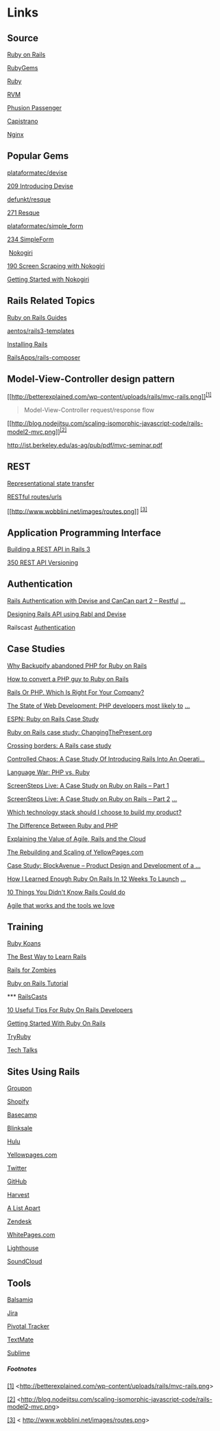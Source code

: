 
# Links

## Source

<a class="c0" href="http://rubyonrails.org/">Ruby on Rails</a>

<a class="c0" href="http://rubygems.org/">RubyGems</a>

<a class="c0" href="http://www.ruby-lang.org/">Ruby</a>

<a class="c0" href="https://rvm.io/">RVM</a>

<a class="c0" href="http://www.modrails.com/">Phusion Passenger</a>

<a class="c0" href="https://github.com/capistrano/capistrano">Capistrano</a>

<a class="c0" href="http://nginx.org/">Nginx</a>


## Popular Gems

<a class="c0" href="https://github.com/plataformatec/devise">plataformatec/devise</a>

<a class="c0" href="http://railscasts.com/episodes/209-introducing-devise">209 Introducing Devise</a>

<a class="c0" href="https://github.com/defunkt/resque">defunkt/resque</a>

<a class="c0" href="http://railscasts.com/episodes/271-resque">271 Resque</a>

<a class="c0" href="https://github.com/plataformatec/simple_form">plataformatec/simple_form</a>

<a class="c0" href="http://railscasts.com/episodes/234-simple-form">234 SimpleForm</a>

&nbsp;</span><a class="c0" href="http://nokogiri.org/">Nokogiri</a>

<a class="c0" href="http://railscasts.com/episodes/190-screen-scraping-with-nokogiri">190 Screen Scraping with Nokogiri</a>

<a class="c0" href="https://www.engineyard.com/blog/2010/getting-started-with-nokogiri/">Getting Started with Nokogiri</a>



## Rails Related Topics

<a class="c0" href="http://guides.rubyonrails.org/">Ruby on Rails Guides</a>

<a class="c0" href="https://github.com/aentos/rails3-templates">aentos/rails3-templates</a>

<a class="c0" href="http://railsapps.github.com/installing-rails.html">Installing Rails</a>

<a class="c0" href="https://github.com/RailsApps/rails-composer">RailsApps/rails-composer</a>



## Model-View-Controller design pattern



[[http://betterexplained.com/wp-content/uploads/rails/mvc-rails.png]]<sup><a href="#ftnt1" name="ftnt_ref1" id="ftnt_ref1">[1]</a></sup>

> Model-View-Controller request/response flow



[[http://blog.nodejitsu.com/scaling-isomorphic-javascript-code/rails-model2-mvc.png]]<sup><a href="#ftnt2" name="ftnt_ref2" id="ftnt_ref2">[2]</a></sup>


<a class="c0" href="http://ist.berkeley.edu/as-ag/pub/pdf/mvc-seminar.pdf">http://ist.berkeley.edu/as-ag/pub/pdf/mvc-seminar.pdf</a>


## REST

<a class="c0" href="http://en.wikipedia.org/wiki/Representational_state_transfer">Representational state transfer</a>

<a class="c0" href="http://guides.rubyonrails.org/routing.html">RESTful routes/urls</a>

[[http://www.wobblini.net/images/routes.png]]
<sup><a href="#ftnt3" name="ftnt_ref3" id="ftnt_ref3">[3]</a>



## Application Programming Interface



<a class="c0" href="http://vimeo.com/34863929">Building a REST API in Rails 3</a>

<a class="c0" href="http://railscasts.com/episodes/350-rest-api-versioning">350 REST API Versioning</a>

## Authentication

<a class="c0" href="http://www.tonyamoyal.com/2010/09/29/rails-authentication-with-devise-and-cancan-part-2-restful-resources-for-administrators/">Rails Authentication with Devise and CanCan part 2 – Restful</a></span> <a class="c0" href="http://www.google.com/url?q=http%3A%2F%2Fwww.tonyamoyal.com%2F2010%2F09%2F29%2Frails-authentication-with-devise-and-cancan-part-2-restful-resources-for-administrators%2F&amp;sa=D&amp;sntz=1&amp;usg=AFQjCNG_bxH8059fFVKgihZznA5qVV8nHA">…</a>

<a class="c0" href="http://blog.joshsoftware.com/2011/12/23/designing-rails-api-using-rabl-and-devise/">Designing Rails API using Rabl and Devise</a>

Railscast <a class="c0" href="http://railscasts.com/?tag_id=25">Authentication</a>



## Case Studies


<a class="c0" href="http://blog.backupify.com/2010/05/12/why-backupify-abandoned-php-for-ruby-on-rails/">Why Backupify abandoned PHP for Ruby on Rails</a>

<a class="c0" href="http://www.ajaxprojects.com/ajax/tutorialdetails.php?itemid=276">How to convert a PHP guy to Ruby on Rails</a>

<a class="c0" href="http://8gramgorilla.com/rails-or-php-which-is-right-for-your-company/">Rails Or PHP. Which Is Right For Your Company?</a>

<a class="c0" href="http://www.sitepoint.com/php-developers-most-likely-to-switch-to-rails/">The State of Web Development: PHP developers most likely to</a></span> <a class="c0" href="http://www.google.com/url?q=http%3A%2F%2Fwww.sitepoint.com%2Fphp-developers-most-likely-to-switch-to-rails%2F&amp;sa=D&amp;sntz=1&amp;usg=AFQjCNEhW00wYuD2RTRA2YBQN6eX07KvKA">…</a>

<a class="c0" href="http://gunnertech.com/2011/06/espn-ruby-on-rails-case-study/">ESPN: Ruby on Rails Case Study</a>

<a class="c0" href="http://www.infoq.com/articles/changing-the-present-case-stud">Ruby on Rails case study: ChangingThePresent.org</a>

<a class="c0" href="http://www.ibm.com/developerworks/web/library/j-cb04107/index.html">Crossing borders: A Rails case study</a>

<a class="c0" href="http://www.slideshare.net/dpilone/rails-conf-2011controlledchaospublic">Controlled Chaos: A Case Study Of Introducing Rails Into An Operati...</a>

<a class="c0" href="http://net.tutsplus.com/articles/general/language-war-php-vs-ruby-2/">Language War: PHP vs. Ruby</a>

<a class="c0" href="http://www.bluemangolearning.com/blog/2008/05/screensteps-live-a-case-study-on-ruby-on-rails-part-1/">ScreenSteps Live: A Case Study on Ruby on Rails – Part 1</a>

<a class="c0" href="http://www.bluemangolearning.com/blog/2008/10/screensteps-live-a-case-study-on-ruby-on-rails-part-2-figuring-out-the-code/">ScreenSteps Live: A Case Study on Ruby on Rails – Part 2</a></span> <a class="c0" href="http://www.google.com/url?q=http%3A%2F%2Fwww.bluemangolearning.com%2Fblog%2F2008%2F10%2Fscreensteps-live-a-case-study-on-ruby-on-rails-part-2-figuring-out-the-code%2F&amp;sa=D&amp;sntz=1&amp;usg=AFQjCNH8ij8YK1H5QAKVKwk4FlgK5hvByg">…</a>

<a class="c0" href="http://www.southerntechnologyleaders.com/news/software-and-services/which-technology-stack-should-i-choose-to-build-my-product/">Which technology stack should I choose to build my product?</a>

<a class="c0" href="http://overit.com/blog/the-difference-between-ruby-and-php-from-a-framework-perspective-a-juxtaposition-of-rails-3-vs-symfony2-part-1/">The Difference Between Ruby and PHP</a>

<a class="c0" href="http://pivotallabs.com/users/ian/blog/articles/1010-explaining-the-value-of-agile-rails-and-the-cloud">Explaining the Value of Agile, Rails and the Cloud</a>

<a class="c0" href="http://www.buildingwebapps.com/articles/79208-the-rebuilding-and-scaling-of-yellowpages-com">The Rebuilding and Scaling of YellowPages.com</a>

<a class="c0" href="http://cantina.co/2012/11/16/blockavenue-product-design-and-development-of-a-hyperlocal-neighborhood-ratings-and-reviews-site/">Case Study: BlockAvenue – Product Design and Development of a …</a>

<a class="c0" href="http://www.jamesfend.com/learned-ruby-rails-12-weeks-launch-freelancify">How I Learned Enough Ruby On Rails In 12 Weeks To Launch</a></span> <a class="c0" href="http://www.google.com/url?q=http%3A%2F%2Fwww.jamesfend.com%2Flearned-ruby-rails-12-weeks-launch-freelancify&amp;sa=D&amp;sntz=1&amp;usg=AFQjCNF-cHhOGh0ymCw7z_3WhH-bUQgDKQ">…</a>

<a class="c0" href="https://speakerdeck.com/jeg2/10-things-you-didnt-know-rails-could-do">10 Things You Didn't Know Rails Could do</a>

<a class="c0" href="https://speakerdeck.com/rasmusluckow/agile-that-works-and-the-tools-we-love">Agile that works and the tools we love</a>



## Training


<a class="c0" href="http://rubykoans.com/">Ruby Koans</a>

<a class="c0" href="http://net.tutsplus.com/tutorials/ruby/the-best-way-to-learn-ruby-on-rails/">The Best Way to Learn Rails</a>

<a class="c0" href="http://railsforzombies.org/">Rails for Zombies</a>

<a class="c0" href="http://ruby.railstutorial.org/">Ruby on Rails Tutorial</a>

*** <a class="c0" href="http://railscasts.com/">RailsCasts</a>

<a class="c0" href="http://coding.smashingmagazine.com/2009/02/25/ruby-on-rails-tips/">10 Useful Tips For Ruby On Rails Developers</a>

<a class="c0" href="http://coding.smashingmagazine.com/2009/03/19/getting-started-with-ruby-on-rails/">Getting Started With Ruby On Rails</a>

<a class="c0" href="http://tryruby.org/">TryRuby</a>

<a class="c0" href="http://pivotallabs.com/talks">Tech Talks</a>


## Sites Using Rails

<a class="c0" href="http://www.groupon.com/">Groupon</a>

<a class="c0" href="http://www.shopify.com/">Shopify</a>

<a class="c0" href="http://basecamp.com/">Basecamp</a>

<a class="c0" href="http://www.blinksale.com/">Blinksale</a>

<a class="c0" href="http://www.hulu.com/">Hulu</a>

<a class="c0" href="http://www.yellowpages.com/">Yellowpages.com</a>

<a class="c0" href="https://twitter.com/">Twitter</a>

<a class="c0" href="https://github.com/">GitHub</a>

<a class="c0" href="http://www.getharvest.com/">Harvest</a>

<a class="c0" href="http://www.alistapart.com/">A List Apart</a>

<a class="c0" href="http://www.zendesk.com/">Zendesk</a>

<a class="c0" href="http://www.whitepages.com/">WhitePages.com</a>

<a class="c0" href="http://lighthouseapp.com/">Lighthouse</a>

<a class="c0" href="http://soundcloud.com/">SoundCloud</a>





## Tools


<a class="c0" href="http://www.balsamiq.com/">Balsamiq</a>

<a class="c0" href="http://www.atlassian.com/software/jira/overview/">Jira</a>

<a class="c0" href="http://www.pivotaltracker.com/">Pivotal Tracker</a>

<a class="c0" href="http://macromates.com/">TextMate</a>

<a class="c0" href="http://www.sublimetext.com/2">Sublime</a>







##### Footnotes

<a href="#ftnt_ref1" name="ftnt1" id="ftnt1">[1]</a><span class="c4">&nbsp;&lt;</span><a class="c0" href="http://betterexplained.com/wp-content/uploads/rails/mvc-rails.png">http://betterexplained.com/wp-content/uploads/rails/mvc-rails.png</a><span class="c4">&gt;</span>



<a href="#ftnt_ref2" name="ftnt2" id="ftnt2">[2]</a><span class="c4">&nbsp;&lt;</span><a class="c0" href="http://blog.nodejitsu.com/scaling-isomorphic-javascript-code/rails-model2-mvc.png">http://blog.nodejitsu.com/scaling-isomorphic-javascript-code/rails-model2-mvc.png</a><span class="c4">&gt;</span>


<a href="#ftnt_ref3" name="ftnt3" id="ftnt3">[3]</a><span class="c4">&nbsp;&lt;</span>
<a class="c0" href="http://www.wobblini.net/images/routes.png">http://www.wobblini.net/images/routes.png</a><span class="c4">&gt;</span>
